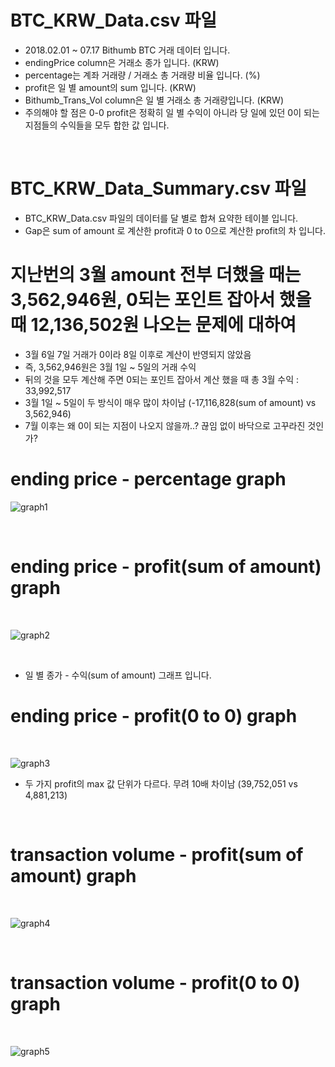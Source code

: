 # BTC_KRW_Data.csv 파일

- 2018.02.01 ~ 07.17 Bithumb BTC 거래 데이터 입니다.
- endingPrice column은 거래소 종가 입니다. (KRW)
- percentage는 계좌 거래량 / 거래소 총 거래량 비율 입니다. (%)
- profit은 일 별 amount의 sum 입니다. (KRW)
- Bithumb_Trans_Vol column은 일 별 거래소 총 거래량입니다. (KRW)
- 주의해야 할 점은 0-0 profit은 정확히 일 별 수익이 아니라 당 일에 있던 0이 되는 지점들의 수익들을 모두 합한 값 입니다.

<br>

# BTC_KRW_Data_Summary.csv 파일

- BTC_KRW_Data.csv 파일의 데이터를 달 별로 합쳐 요약한 테이블 입니다.
- Gap은 sum of amount 로 계산한 profit과 0 to 0으로 계산한 profit의 차 입니다.

# 지난번의 3월 amount 전부 더했을 때는 3,562,946원, 0되는 포인트 잡아서 했을 때 12,136,502원 나오는 문제에 대하여

- 3월 6일 7일 거래가 0이라 8일 이후로 계산이 반영되지 않았음
- 즉, 3,562,946원은 3월 1일 ~ 5일의 거래 수익
- 뒤의 것을 모두 계산해 주면 0되는 포인트 잡아서 계산 했을 때 총 3월 수익 : 33,992,517
- 3월 1일 ~ 5일이 두 방식이 매우 많이 차이남 (-17,116,828(sum of amount) vs 3,562,946)
- 7월 이후는 왜 0이 되는 지점이 나오지 않을까..? 끊임 없이 바닥으로 고꾸라진 것인가?

# ending price - percentage graph

![graph1](../endingPrice/graph/Bithumb-BTC2018-ending_price-percentage.png)

<br>

# ending price - profit(sum of amount) graph

<br>

![graph2](../endingPrice/graph/Bithumb-BTC2018-ending_price-profit(sum_of_amount).png)

<br>

- 일 별 종가 - 수익(sum of amount) 그래프 입니다.

# ending price - profit(0 to 0) graph

<br>

![graph3](../endingPrice/graph/Bithumb-BTC2018-ending_price-profit(0to0).png)

- 두 가지 profit의 max 값 단위가 다르다. 무려 10배 차이남 (39,752,051 vs 4,881,213)

<br>

# transaction volume - profit(sum of amount) graph

<br>

![graph4](../endingPrice/graph/Bithumb-BTC2018-bithumb_Trans_Vol-profit(sum_of_amount).png)

<br>

# transaction volume - profit(0 to 0) graph

<br>

![graph5](../endingPrice/graph/Bithumb-BTC2018-bithumb_Trans_Vol-profit(0to0).png)

<br>